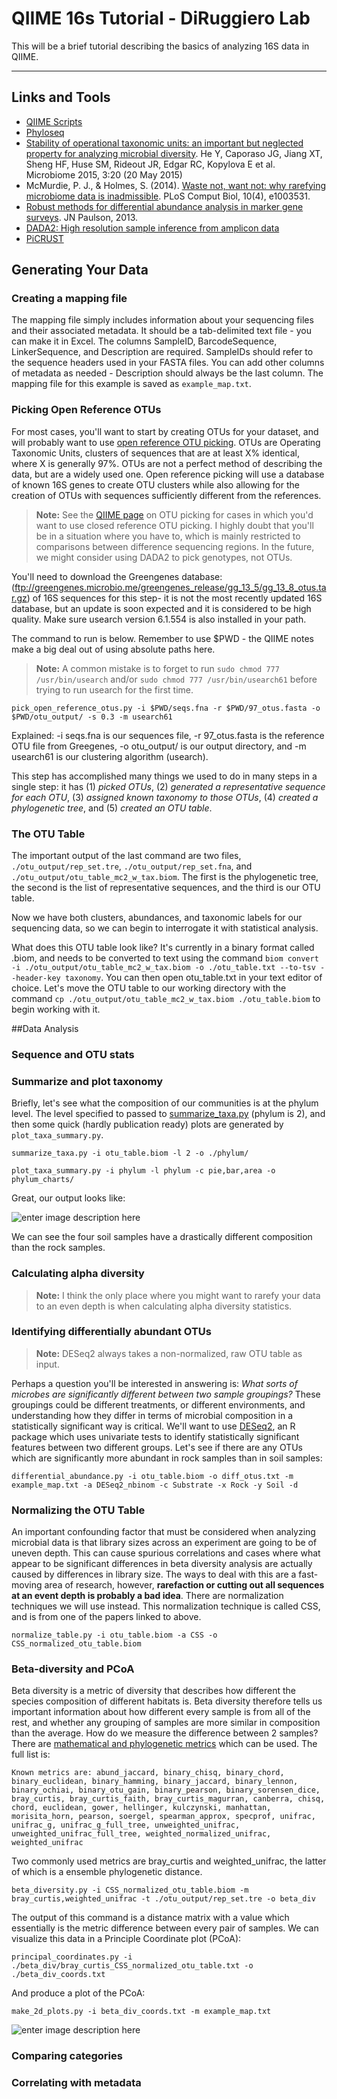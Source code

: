 QIIME 16s Tutorial - DiRuggiero Lab
===================

This will be a brief tutorial describing the basics of analyzing 16S data in QIIME.

----------

## Links and Tools
 - [QIIME Scripts](http://qiime.org/scripts/)
 - [Phyloseq](https://joey711.github.io/phyloseq/)
 - [Stability of operational taxonomic units: an important but neglected property for analyzing microbial diversity](http://www.microbiomejournal.com/content/3/1/20). He Y, Caporaso JG, Jiang XT, Sheng HF, Huse SM, Rideout JR, Edgar RC, Kopylova E et al. Microbiome 2015, 3:20 (20 May 2015)
 - McMurdie, P. J., & Holmes, S. (2014). [Waste not, want not: why rarefying microbiome data is inadmissible](http://journals.plos.org/ploscompbiol/article?id=10.1371/journal.pcbi.1003531). PLoS Comput Biol, 10(4), e1003531.
 - [Robust methods for differential abundance analysis in marker gene surveys](http://www.ncbi.nlm.nih.gov/pmc/articles/PMC4010126/). JN Paulson, 2013.
 - [DADA2: High resolution sample inference from amplicon data](http://biorxiv.org/content/early/2015/08/06/024034)
 - [PiCRUST](http://picrust.github.io/picrust/)

## Generating Your Data

### Creating a mapping file

The mapping file simply includes information about your sequencing files and their associated metadata. It should be a tab-delimited text file - you can make it in Excel.
The columns SampleID, BarcodeSequence, LinkerSequence, and Description are required. SampleIDs should refer to the sequence headers used in your FASTA files. You can add other columns of metadata as needed - Description should always be the last column. The mapping file for this example is saved as `example_map.txt`.

### Picking Open Reference OTUs

For most cases, you'll want to start by creating OTUs for your dataset, and will probably want to use [open reference OTU picking](http://qiime.org/scripts/pick_open_reference_otus.html). OTUs are Operating Taxonomic Units, clusters of sequences that are at least X% identical, where X is generally 97%. OTUs are not a perfect method of describing the data, but are a widely used one. Open reference picking will use a database of known 16S genes to create OTU clusters while also allowing for the creation of OTUs with sequences sufficiently different from the references.
 
> **Note:** See the [QIIME page](http://qiime.org/tutorials/otu_picking.html) on OTU picking for cases in which you'd want to use closed reference OTU picking. I highly doubt that you'll be in a situation where you have to, which is mainly restricted to comparisons between difference sequencing regions. In the future, we might consider using DADA2 to pick genotypes, not OTUs.
> 

You'll need to download the Greengenes database: (ftp://greengenes.microbio.me/greengenes_release/gg_13_5/gg_13_8_otus.tar.gz) of 16S sequences for this step- it is not the most recently updated 16S database, but an update is soon expected and it is considered to be high quality. Make sure usearch version 6.1.554 is also installed in your path. 

The command to run is below. Remember to use \$PWD - the QIIME notes make a big deal out of using absolute paths here. 
> **Note:** A common mistake is to forget to run `sudo chmod 777 /usr/bin/usearch` and/or `sudo chmod 777 /usr/bin/usearch61` before trying to run usearch for the first time.
> 
```
pick_open_reference_otus.py -i $PWD/seqs.fna -r $PWD/97_otus.fasta -o $PWD/otu_output/ -s 0.3 -m usearch61
```

Explained: -i seqs.fna is our sequences file, -r 97_otus.fasta is the reference OTU file from Greegenes, -o otu_output/ is our output directory, and -m usearch61 is our clustering algorithm (usearch).

This step has accomplished many things we used to do in many steps in a single step: it has (1) *picked OTUs*, (2) *generated a representative sequence for each OTU*, (3) *assigned known taxonomy to those OTUs*, (4) *created a phylogenetic tree*, and (5) *created an OTU table*.

### The OTU Table

The important output of the last command are two files, `./otu_output/rep_set.tre`, `./otu_output/rep_set.fna`, and `./otu_output/otu_table_mc2_w_tax.biom`. The first is the phylogenetic tree, the second is the list of representative sequences, and the third is our OTU table.

Now we have both clusters, abundances, and taxonomic labels for our sequencing data, so we can begin to interrogate it with statistical analysis. 

What does this OTU table look like? It's currently in a binary format called .biom, and needs to be converted to text using the command `biom convert -i ./otu_output/otu_table_mc2_w_tax.biom -o ./otu_table.txt --to-tsv --header-key taxonomy`. You can then open otu_table.txt in your text editor of choice.
Let's move the OTU table to our working directory with the command `cp ./otu_output/otu_table_mc2_w_tax.biom ./otu_table.biom` to begin working with it.

##Data Analysis

### Sequence and OTU stats

### Summarize and plot taxonomy

Briefly, let's see what the composition of our communities is at the phylum level. The level specified to passed to [summarize_taxa.py](http://qiime.org/scripts/summarize_taxa.html) (phylum is 2), and then some quick (hardly publication ready) plots are generated by `plot_taxa_summary.py`.

```
summarize_taxa.py -i otu_table.biom -l 2 -o ./phylum/
```

```
plot_taxa_summary.py -i phylum -l phylum -c pie,bar,area -o phylum_charts/
```

Great, our output looks like:

![enter image description here](http://i.imgur.com/q6hs8Zf.png)

We can see the four soil samples have a drastically different composition than the rock samples. 

### Calculating alpha diversity


> **Note:** I think the only place where you might want to rarefy your data to an even depth is when calculating alpha diversity statistics. 

### Identifying differentially abundant OTUs

> **Note:** DESeq2 always takes a non-normalized, raw OTU table as input.
>

Perhaps a question you'll be interested in answering is: *What sorts of microbes are significantly different between two sample groupings?* These groupings could be different treatments, or different environments, and understanding how they differ in terms of microbial composition in a statistically significant way is critical. 
We'll want to use [DESeq2](http://qiime.org/scripts/differential_abundance.html), an R package which uses univariate tests to identify statistically significant features between two different groups. Let's see if there are any OTUs which are significantly more abundant in rock samples than in soil samples:

```
differential_abundance.py -i otu_table.biom -o diff_otus.txt -m example_map.txt -a DESeq2_nbinom -c Substrate -x Rock -y Soil -d
```


### Normalizing the OTU Table

An important confounding factor that must be considered when analyzing microbial data is that library sizes across an experiment are going to be of uneven depth. This can cause spurious correlations and cases where what appear to be significant differences in beta diversity analysis are actually caused by differences in library size.
The ways to deal with this are a fast-moving area of research, however, **rarefaction or cutting out all sequences at an event depth is probably a bad idea**. There are normalization techniques we will use instead. This normalization technique is called CSS, and is from one of the papers linked to above. 
```
normalize_table.py -i otu_table.biom -a CSS -o CSS_normalized_otu_table.biom
```

### Beta-diversity and PCoA

Beta diversity is a metric of diversity that describes how different the species composition of different habitats is. Beta diversity therefore tells us important information about how different every sample is from all of the rest, and whether any grouping of samples are more similar in composition than the average. 
How do we measure the difference between 2 samples? There are [mathematical and phylogenetic metrics](http://qiime.org/scripts/beta_diversity.html) which can be used. The full list is: 
```
Known metrics are: abund_jaccard, binary_chisq, binary_chord, binary_euclidean, binary_hamming, binary_jaccard, binary_lennon, binary_ochiai, binary_otu_gain, binary_pearson, binary_sorensen_dice, bray_curtis, bray_curtis_faith, bray_curtis_magurran, canberra, chisq, chord, euclidean, gower, hellinger, kulczynski, manhattan, morisita_horn, pearson, soergel, spearman_approx, specprof, unifrac, unifrac_g, unifrac_g_full_tree, unweighted_unifrac, unweighted_unifrac_full_tree, weighted_normalized_unifrac, weighted_unifrac
```

Two commonly used metrics are bray_curtis and weighted_unifrac, the latter of which is a ensemble phylogenetic distance. 
```
beta_diversity.py -i CSS_normalized_otu_table.biom -m bray_curtis,weighted_unifrac -t ./otu_output/rep_set.tre -o beta_div
```

The output of this command is a distance matrix with a value which essentially is the metric difference between every pair of samples. We can visualize this data in a Principle Coordinate plot (PCoA): 

```
principal_coordinates.py -i ./beta_div/bray_curtis_CSS_normalized_otu_table.txt -o ./beta_div_coords.txt
```
And produce a plot of the PCoA:
```
make_2d_plots.py -i beta_div_coords.txt -m example_map.txt
```
![enter image description here](http://i.imgur.com/lHsqtMd.png)

### Comparing categories

### Correlating with metadata





